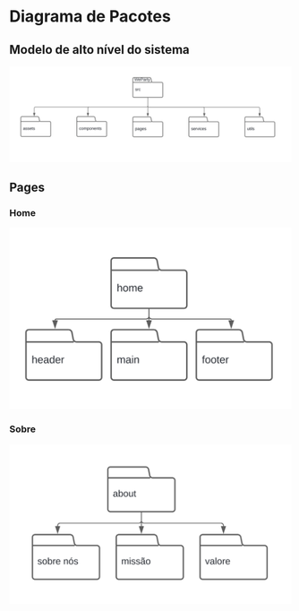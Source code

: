 # Diagrama de Pacotes

## Modelo de alto nível do sistema
![Diagrama de Pacotes](../assets/diagrama_pct/diagrama_pcts.svg)

## Pages
### Home
![Diagrama de páginas](../assets/diagrama_pct/diagrama_pct_page_home.svg)

### Sobre
![Diagrama de páginas](../assets/diagrama_pct/diagrama_pct_page_sobre.svg)
